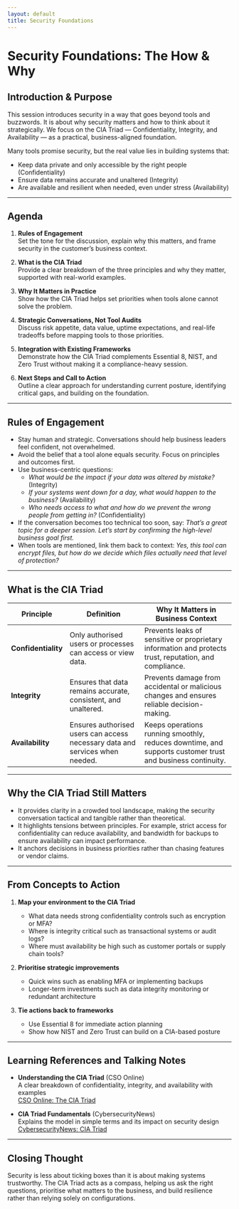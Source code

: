 ```yaml
---
layout: default
title: Security Foundations
---
```

# Security Foundations: The How & Why

## Introduction & Purpose
This session introduces security in a way that goes beyond tools and buzzwords. It is about why security matters and how to think about it strategically. We focus on the CIA Triad — Confidentiality, Integrity, and Availability — as a practical, business-aligned foundation.

Many tools promise security, but the real value lies in building systems that:
- Keep data private and only accessible by the right people (Confidentiality)
- Ensure data remains accurate and unaltered (Integrity)
- Are available and resilient when needed, even under stress (Availability)

---

## Agenda

1. **Rules of Engagement**  
   Set the tone for the discussion, explain why this matters, and frame security in the customer’s business context.

2. **What is the CIA Triad**  
   Provide a clear breakdown of the three principles and why they matter, supported with real-world examples.

3. **Why It Matters in Practice**  
   Show how the CIA Triad helps set priorities when tools alone cannot solve the problem.

4. **Strategic Conversations, Not Tool Audits**  
   Discuss risk appetite, data value, uptime expectations, and real-life tradeoffs before mapping tools to those priorities.

5. **Integration with Existing Frameworks**  
   Demonstrate how the CIA Triad complements Essential 8, NIST, and Zero Trust without making it a compliance-heavy session.

6. **Next Steps and Call to Action**  
   Outline a clear approach for understanding current posture, identifying critical gaps, and building on the foundation.

---

## Rules of Engagement

- Stay human and strategic. Conversations should help business leaders feel confident, not overwhelmed.  
- Avoid the belief that a tool alone equals security. Focus on principles and outcomes first.  
- Use business-centric questions:  
  - *What would be the impact if your data was altered by mistake?* (Integrity)  
  - *If your systems went down for a day, what would happen to the business?* (Availability)  
  - *Who needs access to what and how do we prevent the wrong people from getting in?* (Confidentiality)  
- If the conversation becomes too technical too soon, say: *That’s a great topic for a deeper session. Let’s start by confirming the high-level business goal first.*  
- When tools are mentioned, link them back to context: *Yes, this tool can encrypt files, but how do we decide which files actually need that level of protection?*

---

## What is the CIA Triad

| Principle         | Definition                                                                           | Why It Matters in Business Context                                                                 |
|-------------------|--------------------------------------------------------------------------------------|-----------------------------------------------------------------------------------------------------|
| **Confidentiality** | Only authorised users or processes can access or view data. | Prevents leaks of sensitive or proprietary information and protects trust, reputation, and compliance. |
| **Integrity**       | Ensures that data remains accurate, consistent, and unaltered. | Prevents damage from accidental or malicious changes and ensures reliable decision-making.           |
| **Availability**    | Ensures authorised users can access necessary data and services when needed. | Keeps operations running smoothly, reduces downtime, and supports customer trust and business continuity. |

---

## Why the CIA Triad Still Matters

- It provides clarity in a crowded tool landscape, making the security conversation tactical and tangible rather than theoretical.  
- It highlights tensions between principles. For example, strict access for confidentiality can reduce availability, and bandwidth for backups to ensure availability can impact performance.  
- It anchors decisions in business priorities rather than chasing features or vendor claims.

---

## From Concepts to Action

1. **Map your environment to the CIA Triad**  
   - What data needs strong confidentiality controls such as encryption or MFA?  
   - Where is integrity critical such as transactional systems or audit logs?  
   - Where must availability be high such as customer portals or supply chain tools?

2. **Prioritise strategic improvements**  
   - Quick wins such as enabling MFA or implementing backups  
   - Longer-term investments such as data integrity monitoring or redundant architecture

3. **Tie actions back to frameworks**  
   - Use Essential 8 for immediate action planning  
   - Show how NIST and Zero Trust can build on a CIA-based posture

---

## Learning References and Talking Notes

- **Understanding the CIA Triad** (CSO Online)  
  A clear breakdown of confidentiality, integrity, and availability with examples  
  [CSO Online: The CIA Triad](https://www.csoonline.com/article/568917/the-cia-triad-definition-components-and-examples.html)

- **CIA Triad Fundamentals** (CybersecurityNews)  
  Explains the model in simple terms and its impact on security design  
  [CybersecurityNews: CIA Triad](https://cybersecuritynews.com/cia-triad-confidentiality-integrity-availability/)

---

## Closing Thought
Security is less about ticking boxes than it is about making systems trustworthy. The CIA Triad acts as a compass, helping us ask the right questions, prioritise what matters to the business, and build resilience rather than relying solely on configurations.

